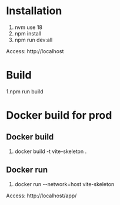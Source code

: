 # Installation

1. nvm use 18
2. npm install
3. npm run dev:all

Access: http://localhost

# Build

1.npm run build

# Docker build for prod

## Docker build

1. docker build -t vite-skeleton .

## Docker run

1. docker run --network=host vite-skeleton

Access: http://localhost/app/
